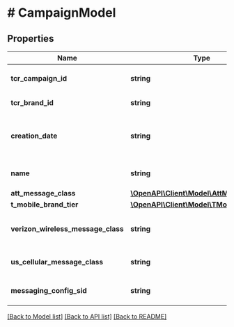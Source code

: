 # # CampaignModel

## Properties

Name | Type | Description | Notes
------------ | ------------- | ------------- | -------------
**tcr_campaign_id** | **string** | TCR Campaign ID. |
**tcr_brand_id** | **string** | Linked TCR Brand ID. |
**creation_date** | **string** | TCR Creation Date. yyyy-MM-dd format. |
**name** | **string** | TCR Campaign Name. | [optional]
**att_message_class** | [**\OpenAPI\Client\Model\AttMessageClass**](AttMessageClass.md) |  |
**t_mobile_brand_tier** | [**\OpenAPI\Client\Model\TMobileBrandTier**](TMobileBrandTier.md) |  |
**verizon_wireless_message_class** | **string** | Verizon Wireless Message Class. | [optional]
**us_cellular_message_class** | **string** | US Cellular Message Class. | [optional]
**messaging_config_sid** | **string** | Linked Messaging Config Sid. | [optional]

[[Back to Model list]](../../README.md#models) [[Back to API list]](../../README.md#endpoints) [[Back to README]](../../README.md)
